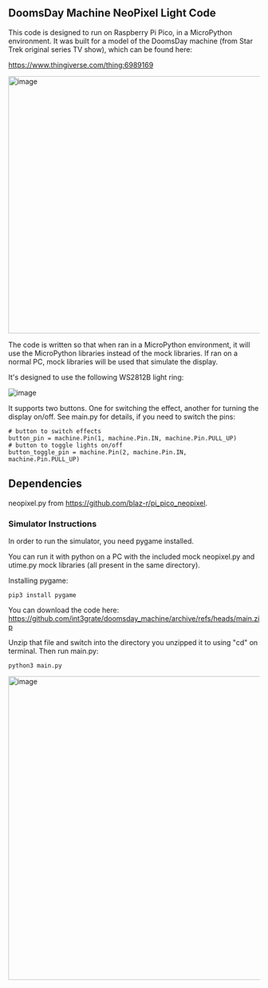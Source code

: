 ## DoomsDay Machine NeoPixel Light Code

This code is designed to run on Raspberry Pi Pico, in a MicroPython environment.  It was built for a model of the DoomsDay machine (from Star Trek original series TV show), which can be found here:

https://www.thingiverse.com/thing:6989169

<img width="515" alt="image" src="https://github.com/user-attachments/assets/01786ba0-4ee9-467e-8691-98aaf0b1a110" />

The code is written so that when ran in a MicroPython environment, it will use the MicroPython libraries instead of the mock libraries. 
If ran on a normal PC, mock libraries will be used that simulate the display.

It's designed to use the following WS2812B light ring:

![image](https://github.com/user-attachments/assets/e80dc6ed-b468-4977-83d6-e0aab0d613a1)

It supports two buttons. One for switching the effect, another for turning the display on/off. See main.py for details, if you need to switch the pins:

```
# button to switch effects
button_pin = machine.Pin(1, machine.Pin.IN, machine.Pin.PULL_UP)
# button to toggle lights on/off
button_toggle_pin = machine.Pin(2, machine.Pin.IN, machine.Pin.PULL_UP)
```

## Dependencies

neopixel.py from https://github.com/blaz-r/pi_pico_neopixel.

### Simulator Instructions

In order to run the simulator, you need pygame installed. 

You can run it with python on a PC with the included mock neopixel.py and utime.py mock libraries (all present in the same directory).  

Installing pygame:

```
pip3 install pygame
```

You can download the code here:
https://github.com/int3grate/doomsday_machine/archive/refs/heads/main.zip

Unzip that file and switch into the directory you unzipped it to using "cd" on terminal.  Then run main.py:

```
python3 main.py
```

<img width="608" alt="image" src="https://github.com/user-attachments/assets/19ba2ddf-01c2-4acc-b7bf-2141ed12184f" />



